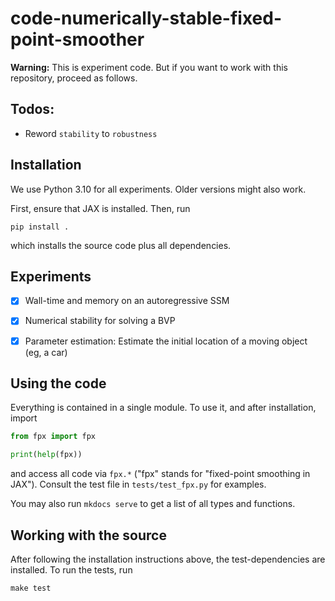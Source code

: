 # code-numerically-stable-fixed-point-smoother

**Warning:**
This is experiment code.
But if you want to work with this repository, proceed as follows.

## Todos:
- Reword `stability` to  `robustness`


## Installation

We use Python 3.10 for all experiments.
Older versions might also work.

First, ensure that JAX is installed.
Then, run
```commandline
pip install .
```
which installs the source code plus all dependencies.

## Experiments

- [x] Wall-time and memory on an autoregressive SSM
- [x] Numerical stability for solving a BVP
- [x] Parameter estimation: Estimate the initial location of a moving object (eg, a car)


## Using the code

Everything is contained in a single module.
To use it, and after installation, import
```python
from fpx import fpx

print(help(fpx))
```
and access all code via `fpx.*` ("fpx" stands for "fixed-point smoothing in JAX").
Consult the test file in `tests/test_fpx.py` for examples.

You may also run `mkdocs serve` to get a list of all types and functions.

## Working with the source

After following the installation instructions above, the test-dependencies are installed.
To run the tests, run
```commandline
make test
```
